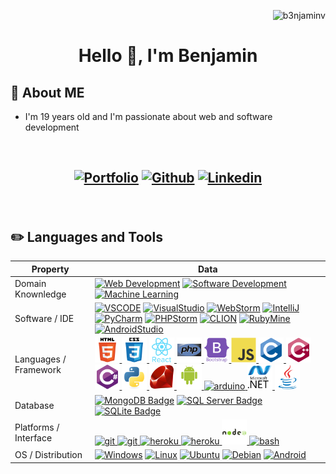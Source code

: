 <p align="right"> <img src="https://komarev.com/ghpvc/?username=b3njaminv&label=Profile%20views&color=0e75b6&style=flat" alt="b3njaminv" /> </p>
<h1 align="center">Hello 👋, I'm Benjamin</h1>

## 📍 About ME

 - I'm 19 years old and I'm passionate about web and software development

</br>
<h2 align="center">

[![Portfolio](https://img.shields.io/badge/-Portfolio-red?style=flat&logo=appveyor&logoColor=white)](https://cutt.ly/portfoliobenjamin)
[![Github](https://img.shields.io/badge/-Github-000?style=flat&logo=Github)](https://github.com/B3njaminV)
[![Linkedin](https://img.shields.io/badge/-LinkedIn-blue?style=flat&logo=Linkedin)](https://linkedin.com/in/benjamin-valleix)

</h2>

</br>


## ✏️ Languages and Tools

Property                 | Data  
-------------------------|------
Domain Knownledge        | [![Web Development](https://img.shields.io/badge/-Web%20Development-036CB5?style=flat)](https://github.com/B3njaminV) [![Software Development](https://img.shields.io/badge/-Software%20Development-FF6600?style=flat)](https://github.com/B3njaminV)  [![Machine Learning](https://img.shields.io/badge/-Machine%20Learning-01D277?style=flat&logoColor=white)](https://github.com/B3njaminV)
Software / IDE           | [![VSCODE](https://img.shields.io/badge/-Visual%20Studio%20Code-00599C?style=flat&logo=visualstudiocode)](https://www.jetbrains.com/fr-fr/) [![VisualStudio](https://img.shields.io/badge/-Visual%20Studio-239120?style=flat&logo=visualstudio)](https://www.jetbrains.com/fr-fr/) [![WebStorm](https://img.shields.io/badge/-WebStorm-F7DF1E?style=flat&logo=webstorm)](https://www.jetbrains.com/fr-fr/) [![IntelliJ](https://img.shields.io/badge/-IntelliJ-FF6600?style=flat&logo=jetbrains)](https://www.jetbrains.com/fr-fr/) [![PyCharm](https://img.shields.io/badge/-PyCharm-3776AB?style=flat&logo=pycharm)](https://www.jetbrains.com/fr-fr/)  [![PHPStorm](https://img.shields.io/badge/-PHPStorm-A8B9CC?style=flat&logo=phpstorm)](https://www.jetbrains.com/fr-fr/) [![CLION](https://img.shields.io/badge/-CLion-00B3E0?style=flat&logo=clion)](https://www.jetbrains.com/fr-fr/) [![RubyMine](https://img.shields.io/badge/-RubyMine-E8478B?style=flat&logo=jetbrains)](https://www.jetbrains.com/fr-fr/) [![AndroidStudio](https://img.shields.io/badge/-Android%20Studio-007396?style=flat&logo=androidstudio)](https://www.jetbrains.com/fr-fr/) 
Languages / Framework         | <a href="https://www.w3.org/html/" target="_blank" rel="noreferrer"> <img src="https://raw.githubusercontent.com/devicons/devicon/master/icons/html5/html5-original-wordmark.svg" alt="html5" width="40" height="40"/> </a> <a href="https://www.w3schools.com/css/" target="_blank" rel="noreferrer"> <img src="https://raw.githubusercontent.com/devicons/devicon/master/icons/css3/css3-original-wordmark.svg" alt="css3" width="40" height="40"/> </a> <a href="https://reactjs.org/" target="_blank" rel="noreferrer"> <img src="https://raw.githubusercontent.com/devicons/devicon/master/icons/react/react-original-wordmark.svg" alt="react" width="40" height="40"/> </a>  <a href="https://www.php.net" target="_blank" rel="noreferrer"> <img src="https://raw.githubusercontent.com/devicons/devicon/master/icons/php/php-original.svg" alt="php" width="40" height="40"/> </a>  <a href="https://getbootstrap.com" target="_blank" rel="noreferrer"> <img src="https://raw.githubusercontent.com/devicons/devicon/master/icons/bootstrap/bootstrap-plain-wordmark.svg" alt="bootstrap" width="40" height="40"/> </a> <a href="https://developer.mozilla.org/en-US/docs/Web/JavaScript" target="_blank" rel="noreferrer"> <img src="https://raw.githubusercontent.com/devicons/devicon/master/icons/javascript/javascript-original.svg" alt="javascript" width="40" height="40"/> </a> <a href="https://www.cprogramming.com/" target="_blank" rel="noreferrer"> <img src="https://raw.githubusercontent.com/devicons/devicon/master/icons/c/c-original.svg" alt="c" width="40" height="40"/> </a> <a href="https://www.w3schools.com/cpp/" target="_blank" rel="noreferrer"> <img src="https://raw.githubusercontent.com/devicons/devicon/master/icons/cplusplus/cplusplus-original.svg" alt="cplusplus" width="40" height="40"/> </a> <a href="https://www.w3schools.com/cs/" target="_blank" rel="noreferrer"> <img src="https://raw.githubusercontent.com/devicons/devicon/master/icons/csharp/csharp-original.svg" alt="csharp" width="40" height="40"/> </a> <a href="https://www.python.org" target="_blank" rel="noreferrer"> <img src="https://raw.githubusercontent.com/devicons/devicon/master/icons/python/python-original.svg" alt="python" width="40" height="40"/> </a>  <a href="https://www.ruby-lang.org/en/" target="_blank" rel="noreferrer"> <img src="https://raw.githubusercontent.com/devicons/devicon/master/icons/ruby/ruby-original.svg" alt="ruby" width="40" height="40"/> </a> <a href="https://developer.android.com" target="_blank" rel="noreferrer"> <img src="https://raw.githubusercontent.com/devicons/devicon/master/icons/android/android-original-wordmark.svg" alt="android" width="40" height="40"/> </a> <a href="https://www.arduino.cc/" target="_blank" rel="noreferrer"> <img src="https://cdn.worldvectorlogo.com/logos/arduino-1.svg" alt="arduino" width="40" height="40"/> </a> <a href="https://dotnet.microsoft.com/" target="_blank" rel="noreferrer"> <img src="https://raw.githubusercontent.com/devicons/devicon/master/icons/dot-net/dot-net-original-wordmark.svg" alt="dotnet" width="40" height="40"/> </a> <a href="https://www.java.com" target="_blank" rel="noreferrer"> <img src="https://raw.githubusercontent.com/devicons/devicon/master/icons/java/java-original.svg" alt="java" width="40" height="40"/> </a>
Database         | [![MongoDB Badge](https://img.shields.io/badge/-MongoDB-47A248?style=flat&logo=MongoDB&logoColor=white)](https://github.com/search?q=user%3Azmcx16&type=Repositories)  [![SQL Server Badge](https://img.shields.io/badge/-My%20SQL-CC2927?style=flat&logo=mysql&logoColor=white)](https://www.mysql.com/) [![SQLite Badge](https://img.shields.io/badge/-SQLite-003B57?style=flat&logo=sqlite&logoColor=white)](https://github.com/search?q=user%3Azmcx16&type=Repositories) 
Platforms / Interface                | <a href="https://git-scm.com/" target="_blank" rel="noreferrer"> <img src="https://www.vectorlogo.zone/logos/git-scm/git-scm-icon.svg" alt="git" width="40" height="40"/> </a> <a href="https://gitlab.com/gitlab-org/gitlab" target="_blank" rel="noreferrer"> <img src="https://www.vectorlogo.zone/logos/gitlab/gitlab-icon.svg" alt="git" width="40" height="40"/> </a> <a href="https://heroku.com" target="_blank" rel="noreferrer"> <img src="https://www.vectorlogo.zone/logos/heroku/heroku-icon.svg" alt="heroku" width="40" height="40"/> </a> <a href="https://hostinger.com" target="_blank" rel="noreferrer"> <img src="https://iconape.com/wp-content/png_logo_vector/hostinger.png" alt="heroku" width="40" height="40"/> </a> <a href="https://nodejs.org" target="_blank" rel="noreferrer"> <img src="https://raw.githubusercontent.com/devicons/devicon/master/icons/nodejs/nodejs-original-wordmark.svg" alt="nodejs" width="40" height="40"/> </a> <a href="https://www.gnu.org/software/bash/" target="_blank" rel="noreferrer"> <img src="https://www.vectorlogo.zone/logos/gnu_bash/gnu_bash-icon.svg" alt="bash" width="40" height="40"/> </a>
OS / Distribution               | [![Windows](https://img.shields.io/badge/-Windows-3DC4FF?style=flat&logo=windows&logoColor=white)](https://www.microsoft.com/fr-fr/windows) [![Linux](https://img.shields.io/badge/-Linux-C9E046?style=flat&logo=linux&logoColor=white)](https://www.linux.org/fr-fr/linux) [![Ubuntu](https://img.shields.io/badge/-Ubuntu-FFAD3D?style=flat&logo=ubuntu&logoColor=white)](https://www.ubuntu.com/fr-fr/ubuntu/) [![Debian](https://img.shields.io/badge/-Debian-E04646?style=flat&logo=debian&logoColor=white)](https://www.debian.org/fr/debian) [![Android](https://img.shields.io/badge/-Android-10AB2A?style=flat&logo=android&logoColor=white)](https://developer.android.com/index.html) 
